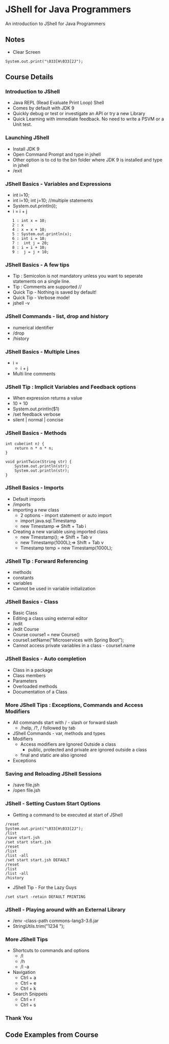 # JShell for Java Programmers
An introduction to JShell for Java Programmers

## Notes

- Clear Screen

```
System.out.print("\033[H\033[2J");
```

## Course Details

### Introduction to JShell
- Java REPL (Read Evaluate Print Loop) Shell
- Comes by default with JDK 9
- Quickly debug or test or investigate an API or try a new Library
- Quick Learning with immediate feedback. No need to write a PSVM or a Unit test.

### Launching JShell
- Install JDK 9
- Open Command Prompt and type in jshell
- Other option is to cd to the bin folder where JDK 9 is installed and type in jshell
- /exit

### JShell Basics - Variables and Expressions
- int i=10;
- int i=10; int j=10; //multiple statements
- System.out.println(i);
- i = i + j

```
   1 : int x = 10;
   2 : x
   4 : x = x + 10;
   5 : System.out.println(x);
   6 : int i = 10;
   7 :  int j = 20;
   8 : i = i + 10;
   9 :  j = j + 10;
 ```
### JShell Basics - A few tips
- Tip : Semicolon is not mandatory unless you want to seperate statements on a single line.
- Tip : Comments are supported //
- Quick Tip - Nothing is saved by default!
- Quick Tip - Verbose mode! 
 - jshell -v

### JShell Commands - list, drop and history
 - numerical identifier
 - /drop
 - /history

### JShell Basics - Multiple Lines
- i = 
    -   i + j
- Multi line comments

### JShell Tip : Implicit Variables and Feedback options
- When expression returns a value
- 10 + 10
- System.out.println($1)
- /set feedback verbose
- silent | normal | concise


### JShell Basics - Methods

```
int cube(int n) {
    return n * n * n; 
}

void printTwice(String str) {
	System.out.println(str);
	System.out.println(str);
}
```

### JShell Basics - Imports
- Default imports
- /imports
- importing a new class 
  - 2 options - import statement or auto import
  - import java.sql.Timestamp
  - new Timestamp => Shift + Tab i
- Creating a new variable using imported class  
  - new Timestamp(); => Shift + Tab v
  - new Timestamp(1000L);=> Shift + Tab v
  - Timestamp temp = new Timestamp(1000L);

### JShell Tip : Forward Referencing
- methods
- constants
- variables
- Cannot be used in variable initialization

### JShell Basics - Class
- Basic Class
- Editing a class using external editor
- /edit
- /edit Course
- Course course1 = new Course()
- course1.setName("Microservices with Spring Boot");
- Cannot access private variables in a class - course1.name 

### JShell Basics - Auto completion
- Class in a package
- Class members
- Parameters
- Overloaded methods
- Documentation of a Class


### More JShell Tips : Exceptions, Commands and Access Modifiers
- All commands start with / - slash or forward slash
   - /help, /?, / followed by tab
- JShell Commands - var, methods and types
- Modifiers 
   - Access modifiers are Ignored Outside a class
       - public, protected and private are ignored outside a class
   - final and static are also ignored
- Exceptions


### Saving and Reloading JShell Sessions
- /save file.jsh
- /open file.jsh


### JShell - Setting Custom Start Options
- Getting a command to be executed at start of JShell
```
/reset
System.out.print("\033[H\033[2J");
/list
/save start.jsh
/set start start.jsh
/reset
/list
/list -all
/set start start.jsh DEFAULT
/reset
/list
/list -all
/history
```
- JShell Tip - For the Lazy Guys
```
/set start -retain DEFAULT PRINTING
```

### JShell - Playing around with an External Library
- /env -class-path commons-lang3-3.6.jar
- StringUtils.trim("1234 ");

### More JShell Tips 
 - Shortcuts to commands and options
   - /l
   - /h
   - /l -a
 - Navigation
   - Ctrl + a
   - Ctrl + e
   - Ctrl + k
 - Search Snippets
   - Ctrl + r
   - Ctrl + s

### Thank You


## Code Examples from Course

